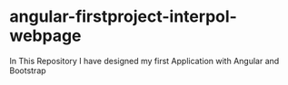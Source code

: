# angular-firstproject-interpol-webpage
In This Repository I have designed my first Application with Angular and Bootstrap
